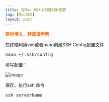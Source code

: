 ```yaml
---
title: 在Mac OSX上创建SSH配置
tag: [MacOSX]
layout: post
---
```

<span style="color: #ff6600;"><strong>原创博文，转载请声明</strong></span>

在终端利用vim或者nano创建SSH Config配置文件

<pre class="brush:shell">nano ~/.ssh/config</pre>

填写配置：

![image](../../images/wp-content/uploads/2014/02/nano.jpg)

保存，执行ssh 命令

<pre class="brush:shell">ssh serverName</pre>
